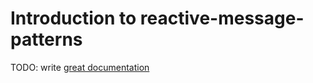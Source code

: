 # Introduction to reactive-message-patterns

TODO: write [great documentation](http://jacobian.org/writing/what-to-write/)
